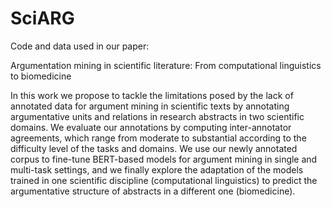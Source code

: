 # SciARG

Code and data used in our paper:

Argumentation mining in scientific literature: From computational linguistics to biomedicine

In this work we propose to tackle the limitations posed by the lack of annotated data for argument mining in scientific texts by annotating argumentative units and relations in research abstracts in two scientific domains. We evaluate our annotations by computing inter-annotator agreements, which range from moderate to substantial according to the difficulty level of the tasks and domains. We use our newly annotated corpus to fine-tune BERT-based models for argument mining in single and multi-task settings, and we finally explore the adaptation of the models trained in one scientific discipline (computational linguistics) to predict the argumentative structure of abstracts in a different one (biomedicine).
